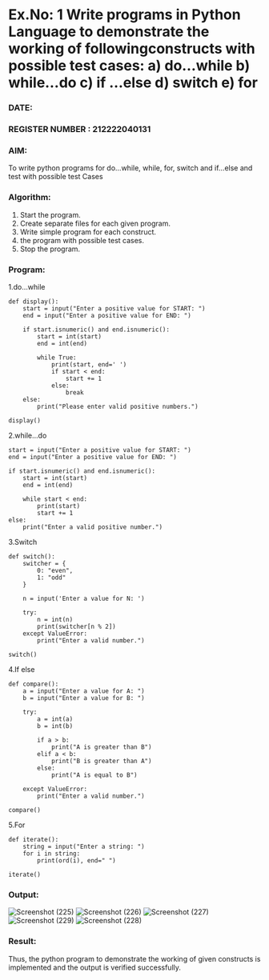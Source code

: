 # Ex.No: 1 Write programs in Python Language to demonstrate the working of followingconstructs with possible test cases: a) do…while b) while…do c) if …else d) switch e) for 

### DATE:                                                                            
### REGISTER NUMBER : 212222040131

### AIM:  
To write python programs for do…while, while, for, switch and if…else and test with possible test 
Cases 

### Algorithm:
1. Start the program.
2. Create separate files for each given program.
3. Write simple program for each construct.
4.  the program with possible test cases.
5. Stop the program.
### Program:
1.do…while
```
def display():
    start = input("Enter a positive value for START: ")
    end = input("Enter a positive value for END: ")
    
    if start.isnumeric() and end.isnumeric():
        start = int(start)
        end = int(end)
        
        while True:
            print(start, end=' ')
            if start < end:
                start += 1
            else:
                break
    else:
        print("Please enter valid positive numbers.")

display()

```
2.while…do
```
start = input("Enter a positive value for START: ")
end = input("Enter a positive value for END: ")

if start.isnumeric() and end.isnumeric():
    start = int(start)
    end = int(end)
    
    while start < end:
        print(start)
        start += 1
else:
    print("Enter a valid positive number.")

```
3.Switch
```
def switch():
    switcher = {
        0: "even",
        1: "odd"
    }
    
    n = input('Enter a value for N: ')
    
    try:
        n = int(n)
        print(switcher[n % 2])
    except ValueError:
        print("Enter a valid number.")

switch()
```
4.If else
```
def compare():
    a = input("Enter a value for A: ")
    b = input("Enter a value for B: ")
    
    try:
        a = int(a)
        b = int(b)
        
        if a > b:
            print("A is greater than B")
        elif a < b:
            print("B is greater than A")
        else:
            print("A is equal to B")
    
    except ValueError:
        print("Enter a valid number.")
        
compare()
```
5.For
```
def iterate():
    string = input("Enter a string: ")
    for i in string:
        print(ord(i), end=" ")

iterate()
```












### Output:
![Screenshot (225)](https://github.com/user-attachments/assets/e385faac-6515-4238-b388-5b0798a8976a)
![Screenshot (226)](https://github.com/user-attachments/assets/c12af2dc-699d-450c-93a6-916b8eac90a0)
![Screenshot (227)](https://github.com/user-attachments/assets/104bfb3b-4639-4e56-a1cf-84946dba7096)
![Screenshot (229)](https://github.com/user-attachments/assets/53ccfa29-287a-4de9-8243-540faa6d8c08)
![Screenshot (228)](https://github.com/user-attachments/assets/c481ee72-9733-47ae-9f55-d480a680d749)






### Result:
Thus, the python program to demonstrate the working of given constructs is implemented and the output is verified successfully.


